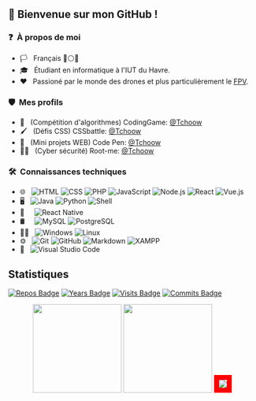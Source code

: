 ## 🤙 Bienvenue sur mon GitHub !

### ❓ &nbsp;À propos de moi
- 🏳️ &nbsp; Français 🔵⚪️🔴 
- 🎓 &nbsp; Étudiant en informatique à l'IUT du Havre.
- ❤️ &nbsp; Passioné par le monde des drones et plus particulièrement le [FPV](https://fr.wikipedia.org/wiki/Quadrirotor_FPV).
### 🛡️ &nbsp;Mes profils
- 🧠 &nbsp;  (Compétition d'algorithmes) CodingGame: [@Tchoow](https://www.codingame.com/profile/e1b7cf093b3c8649780dc1862a1243729489804)
- 🖌️ &nbsp; (Défis CSS) CSSbattle: [@Tchoow](https://cssbattle.dev/player/tchoow)
- 💾 &nbsp; (Mini projets WEB) Code Pen: [@Tchoow](https://codepen.io/collection/kNWKNk?grid_type=grid)
- 👨‍💻 &nbsp; (Cyber sécurité) Root-me: [@Tchoow](https://www.root-me.org/Tcoow)


### 🛠 &nbsp;Connaissances techniques

- 🌐 &nbsp;
  ![HTML](https://img.shields.io/badge/-HTML-333333?style=flat-square&logo=HTML5)
  ![CSS](https://img.shields.io/badge/-CSS-333333?style=flat-square&logo=CSS3&logoColor=1572B6)
  ![PHP](https://img.shields.io/badge/-PHP-333333?style=flat-square&logo=php)
  ![JavaScript](https://img.shields.io/badge/-JavaScript-333333??style=flat-square&logo=javascript)
  ![Node.js](https://img.shields.io/badge/-Node.js-333333?style=flat-square&logo=node.js)
  ![React](https://img.shields.io/badge/-React-333333?style=flat-square&logo=react)
  ![Vue.js](https://img.shields.io/badge/-Vue.js-333333?style=flat-square&logo=vue.js)
- 🖥️ &nbsp;
  ![Java](https://img.shields.io/badge/-Java-333333?style=flat-square&logo=java)
  ![Python](https://img.shields.io/badge/-Python-333333?style=flat-square&logo=python)
  ![Shell](https://img.shields.io/badge/-Shell-333333?style=flat-square&logo=gnu-bash)
- 📱 &nbsp;&nbsp;&nbsp;
  ![React Native](https://img.shields.io/badge/-React%20Native-333333?style=flat-square&logo=react)
- 🛢 &nbsp;&nbsp;&nbsp;
  ![MySQL](https://img.shields.io/badge/-MySQL-333333?style=flat-square&logo=mysql)
  ![PostgreSQL](https://img.shields.io/badge/-PostgreSQL-333333?style=flat-square&logo=postgresql)
- 👨‍💻 &nbsp;
  ![Windows](https://img.shields.io/badge/-Windows-333333?style=flat-square&logo=windows)
  ![Linux](https://img.shields.io/badge/-Linux-333333?style=flat-square&logo=linux)
- ⚙️ &nbsp;
  ![Git](https://img.shields.io/badge/-Git-333333?style=flat-square&logo=git)
  ![GitHub](https://img.shields.io/badge/-GitHub-333333?style=flat-square&logo=github)
  ![Markdown](https://img.shields.io/badge/-Markdown-333333?style=flat-square&logo=markdown)
  ![XAMPP](https://img.shields.io/badge/-Xampp-333333?style=flat-square&logo=xampp&logoColor=007ACC)
- 🔧 &nbsp;
  ![Visual Studio Code](https://img.shields.io/badge/-Visual%20Studio%20Code-333333?style=flat-square&logo=visual-studio-code&logoColor=007ACC)  
  
## Statistiques

[![Repos Badge](https://badges.pufler.dev/repos/Tchoow)](https://badges.pufler.dev)
[![Years Badge](https://badges.pufler.dev/years/Tchoow)](https://badges.pufler.dev)
[![Visits Badge](https://badges.pufler.dev/visits/Tchoow/Tchoow)](https://badges.pufler.dev)
[![Commits Badge](https://badges.pufler.dev/commits/monthly/Tchoow)](https://badges.pufler.dev)


<p align=center>
  <img height="180em" src="https://github-readme-stats.vercel.app/api?username=Tchoow&show_icons=true&theme=radical&border_color=54bdc9&title_color=54bdc9&icon_color=ac498d&locale=fr&border_radius=20" />
  <img height="180em" src="https://github-readme-stats.vercel.app/api/top-langs/?username=Tchoow&theme=radical&border_color=54bdc9&layout=compact&title_color=54bdc9&locale=fr&border_radius=20"

</p>
  
 <img src="https://livesensei.media/wp-content/uploads/2021/10/77caa32884d735d439ade45ba37feaf2.gif" style="border: 10px solid red"/>


